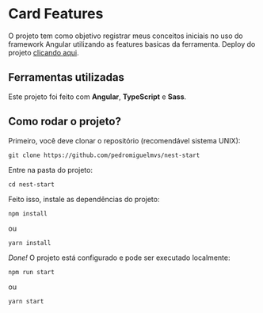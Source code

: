 # Card Features

O projeto tem como objetivo registrar meus conceitos iniciais no uso do framework Angular utilizando as features basicas da ferramenta. Deploy do projeto [clicando aqui](https://card-features-snowy.vercel.app/).

## Ferramentas utilizadas

Este projeto foi feito com __Angular__, __TypeScript__ e __Sass__.

## Como rodar o projeto?

Primeiro, você deve clonar o repositório (recomendável sistema UNIX):

```
git clone https://github.com/pedromiguelmvs/nest-start
```

Entre na pasta do projeto:

```
cd nest-start
```

Feito isso, instale as dependências do projeto:

```
npm install
```

ou

```
yarn install
```

_Done!_ O projeto está configurado e pode ser executado localmente:

```
npm run start
```

ou

```
yarn start
```
